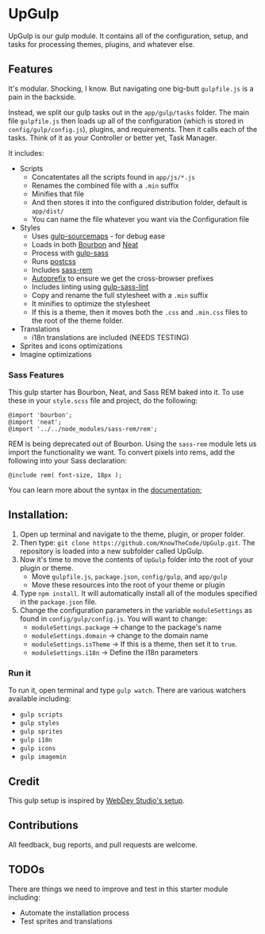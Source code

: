 # UpGulp

UpGulp is our gulp module.  It contains all of the configuration, setup, and tasks for processing themes, plugins, and whatever else.
	 	
## Features

It's modular. Shocking, I know.  But navigating one big-butt `gulpfile.js` is a pain in the backside.  

Instead, we split our gulp tasks out in the `app/gulp/tasks` folder.  The main file `gulpfile.js` then loads up all of the configuration (which is stored in `config/gulp/config.js`), plugins, and requirements.  Then it calls each of the tasks.  Think of it as your Controller or better yet, Task Manager.

It includes:

- Scripts
    - Concatentates all the scripts found in `app/js/*.js`
    - Renames the combined file with a `.min` suffix
    - Minifies that file
    - And then stores it into the configured distribution folder, default is `app/dist/`
    - You can name the file whatever you want via the Configuration file
- Styles
    - Uses [gulp-sourcemaps](https://www.npmjs.com/package/gulp-sourcemaps) - for debug ease
    - Loads in both [Bourbon](https://www.npmjs.com/package/bourbon) and [Neat](https://www.npmjs.com/package/bourbon-neat)
    - Process with [gulp-sass](https://www.npmjs.com/package/gulp-sass)
    - Runs [postcss](https://www.npmjs.com/package/postcss)
    - Includes [sass-rem](https://www.npmjs.com/package/sass-rem)
    - [Autoprefix](https://github.com/postcss/autoprefixer) to ensure we get the cross-browser prefixes
    - Includes linting using [gulp-sass-lint](https://www.npmjs.com/package/gulp-sass-lint)
    - Copy and rename the full stylesheet with a `.min` suffix
    - It minifies to optimize the stylesheet
    - If this is a theme, then it moves both the `.css` and `.min.css` files to the root of the theme folder.
- Translations
    - i18n translations are included (NEEDS TESTING)
- Sprites and icons optimizations
- Imagine optimizations    

### Sass Features

This gulp starter has Bourbon, Neat, and Sass REM baked into it.  To use these in your `style.scss` file and project, do the following:

```
@import 'bourbon';
@import 'neat';
@import '../../node_modules/sass-rem/rem';
```

REM is being deprecated out of Bourbon.  Using the `sass-rem` module lets us import the functionality we want.  To convert pixels into rems, add the following into your Sass declaration:

`@include rem( font-size, 18px );`

You can learn more about the syntax in the [documentation](https://www.npmjs.com/package/sass-rem#scss); 

## Installation:

1. Open up terminal and navigate to the theme, plugin, or proper folder.
2. Then type: `git clone https://github.com/KnowTheCode/UpGulp.git`.  The repository is loaded into a new subfolder called UpGulp.
3. Now it's time to move the contents of `UpGulp` folder into the root of your plugin or theme.
    - Move `gulpfile.js`, `package.json`, `config/gulp`, and `app/gulp`
    - Move these resources into the root of your theme or plugin
4. Type `npm install`.  It will automatically install all of the modules specified in the `package.json` file.
5. Change the configuration parameters in the variable `moduleSettings` as found in `config/gulp/config.js`. You will want to change:
    - `moduleSettings.package` -> change to the package's name
    - `moduleSettings.domain` -> change to the domain name
    - `moduleSettings.isTheme` -> If this is a theme, then set it to `true`.
    - `moduleSettings.i18n` -> Define the i18n parameters

### Run it
    
To run it, open terminal and type `gulp watch`.  There are various watchers available including:
    
- `gulp scripts`
- `gulp styles`
- `gulp sprites`
- `gulp i18n`
- `gulp icons`
- `gulp imagemin`

## Credit

This gulp setup is inspired by [WebDev Studio's setup](https://github.com/WebDevStudios/wd_s/blob/master/Gulpfile.js).

## Contributions

All feedback, bug reports, and pull requests are welcome.

## TODOs

There are things we need to improve and test in this starter module including:

- Automate the installation process
- Test sprites and translations
